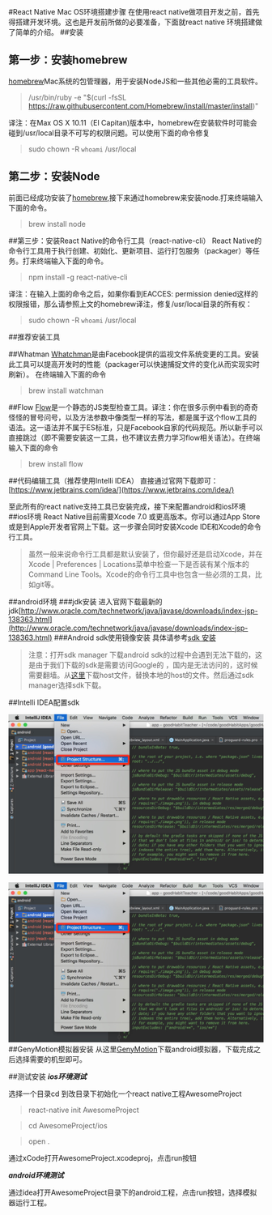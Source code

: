 #React Native Mac OS环境搭建步骤
在使用react native做项目开发之前，首先得搭建开发环境。这也是开发前所做的必要准备，下面就react native 环境搭建做了简单的介绍。
##安装
## 第一步：安装homebrew
[homebrew](http://brew.sh/)Mac系统的包管理器，用于安装NodeJS和一些其他必需的工具软件。
>/usr/bin/ruby -e "$(curl -fsSL https://raw.githubusercontent.com/Homebrew/install/master/install)"

译注：在Max OS X 10.11（El Capitan)版本中，homebrew在安装软件时可能会碰到/usr/local目录不可写的权限问题。可以使用下面的命令修复

>sudo chown -R `whoami` /usr/local

## 第二步：安装Node
前面已经成功安装了[homebrew](http://brew.sh/),接下来通过homebrew来安装node.打来终端输入下面的命令。
>brew install node

##第三步：安装React Native的命令行工具（react-native-cli）
React Native的命令行工具用于执行创建、初始化、更新项目、运行打包服务（packager）等任务。打来终端输入下面的命令。
>npm install -g react-native-cli

译注：在输入上面的命令之后，如果你看到EACCES: permission denied这样的权限报错，那么请参照上文的homebrew译注，修复/usr/local目录的所有权：
>sudo chown -R `whoami` /usr/local

##推荐安装工具

##Whatman
[Whatchman](https://facebook.github.io/watchman/docs/install.html)是由Facebook提供的监视文件系统变更的工具。安装此工具可以提高开发时的性能（packager可以快速捕捉文件的变化从而实现实时刷新）。
在终端输入下面的命令
>brew install watchman

##Flow
[Flow](https://www.flowtype.org/)是一个静态的JS类型检查工具。译注：你在很多示例中看到的奇奇怪怪的冒号问号，以及方法参数中像类型一样的写法，都是属于这个flow工具的语法。这一语法并不属于ES标准，只是Facebook自家的代码规范。所以新手可以直接跳过（即不需要安装这一工具，也不建议去费力学习flow相关语法）。在终端输入下面的命令
>brew install flow

##代码编辑工具（推荐使用Intelli IDEA）
直接通过官网下载即可：[https://www.jetbrains.com/idea/](https://www.jetbrains.com/idea/)

至此所有的react native支持工具已安装完成，接下来配置android和ios环境
##ios环境
React Native目前需要Xcode 7.0 或更高版本。你可以通过App Store或是到Apple开发者官网上下载。这一步骤会同时安装Xcode IDE和Xcode的命令行工具。
>虽然一般来说命令行工具都是默认安装了，但你最好还是启动Xcode，并在Xcode | Preferences | Locations菜单中检查一下是否装有某个版本的Command Line Tools。Xcode的命令行工具中也包含一些必须的工具，比如git等。

##android环境
###jdk安装
进入官网下载最新的jdk[http://www.oracle.com/technetwork/java/javase/downloads/index-jsp-138363.html](http://www.oracle.com/technetwork/java/javase/downloads/index-jsp-138363.html)
###Android sdk使用镜像安装
具体请参考[sdk 安装](http://note.youdao.com/share/?id=0a481b0e70df80ba2b2888cb4280bf96&type=note#/)
>注意：打开sdk manager  下载android sdk的过程中会遇到无法下载的，这是由于我们下载的sdk是需要访问Google的 ，国内是无法访问的，这时候需要翻墙。从[这里](https://github.com/Cocoon-break/programmer-skills/tree/master/react-native%E6%95%99%E7%A8%8B/%E7%BF%BB%E5%A2%99host)下载host文件，替换本地的host的文件。然后通过sdk manager选择sdk下载。

##Intelli IDEA配置sdk

![Macdown ScreenShot](https://github.com/Cocoon-break/programmer-skills/blob/master/react-native-tutorial/screenShot/idea-1.png)

![Macdown ScreenShot](https://github.com/Cocoon-break/programmer-skills/blob/master/react-native-tutorial/screenShot/idea-1.png)
##GenyMotion模拟器安装
从这里[GenyMotion](http://genymotion.en.softonic.com/)下载android模拟器，下载完成之后选择需要的机型即可。

##测试安装
***ios环境测试***

选择一个目录cd 到改目录下初始化一个react native工程AwesomeProject
>react-native init AwesomeProject

>cd AwesomeProject/ios

>open .

通过xCode打开AwesomeProject.xcodeproj，点击run按钮

***android环境测试***

通过idea打开AwesomeProject目录下的android工程，点击run按钮，选择模拟器运行工程。




